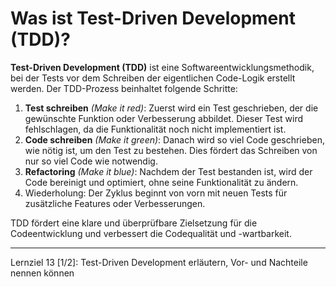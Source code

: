 # Was ist Test-Driven Development (TDD)?

**Test-Driven Development (TDD)** ist eine Softwareentwicklungsmethodik, bei der Tests vor dem Schreiben der eigentlichen Code-Logik erstellt werden. Der TDD-Prozess beinhaltet folgende Schritte:
  1. **Test schreiben** _(Make it red)_: Zuerst wird ein Test geschrieben, der die gewünschte Funktion oder Verbesserung abbildet. Dieser Test wird fehlschlagen, da die Funktionalität noch nicht implementiert ist.
  2. **Code schreiben** _(Make it green)_: Danach wird so viel Code geschrieben, wie nötig ist, um den Test zu bestehen. Dies fördert das Schreiben von nur so viel Code wie notwendig.
  3. **Refactoring** _(Make it blue)_: Nachdem der Test bestanden ist, wird der Code bereinigt und optimiert, ohne seine Funktionalität zu ändern.
  4. Wiederholung: Der Zyklus beginnt von vorn mit neuen Tests für zusätzliche Features oder Verbesserungen.
  
  TDD fördert eine klare und überprüfbare Zielsetzung für die Codeentwicklung und verbessert die Codequalität und -wartbarkeit.

---

Lernziel 13 \[1/2\]: Test-Driven Development erläutern, Vor- und Nachteile nennen können
